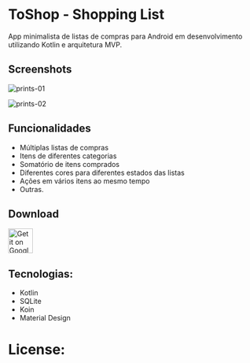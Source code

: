 # ToShop - Shopping List

App minimalista de listas de compras para Android em desenvolvimento utilizando Kotlin e arquitetura MVP.

## Screenshots

![prints-01](https://user-images.githubusercontent.com/32485354/104725690-32023c80-5711-11eb-9b31-ce61ed7ab88d.png)

![prints-02](https://user-images.githubusercontent.com/32485354/104725688-30387900-5711-11eb-927b-3133b98333e0.png)

## Funcionalidades

- Múltiplas listas de compras
- Itens de diferentes categorias
- Somatório de itens comprados
- Diferentes cores para diferentes estados das listas
- Ações em vários itens ao mesmo tempo
- Outras.

## Download
<a href="https://play.google.com/store/apps/details?id=com.allysonjeronimo.toshop&utm_source=global_co&utm_medium=prtnr&utm_content=Mar2515&utm_campaign=PartBadge&pcampaignid=MKT-AC-global-none-all-co-pr-py-PartBadges-Oct1515-1">
<img alt="Get it on Google Play" src="https://play.google.com/intl/en_us/badges/images/apps/en-play-badge.png" height="50px"/></a>


## Tecnologias:

- Kotlin
- SQLite
- Koin
- Material Design

# License:





